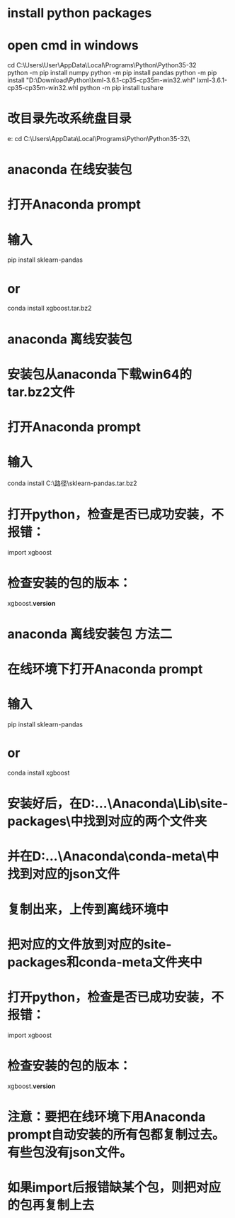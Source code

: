 # install python packages
# open cmd in windows 

cd C:\Users\User\AppData\Local\Programs\Python\Python35-32\
python -m pip install numpy
python -m pip install pandas
python -m pip install "D:\Download\Python\lxml-3.6.1-cp35-cp35m-win32.whl" lxml-3.6.1-cp35-cp35m-win32.whl
python -m pip install tushare

# 改目录先改系统盘目录

e:
cd C:\Users\AppData\Local\Programs\Python\Python35-32\

# anaconda 在线安装包
# 打开Anaconda prompt
# 输入
pip install sklearn-pandas
# or
conda install xgboost.tar.bz2

# anaconda 离线安装包
# 安装包从anaconda下载win64的tar.bz2文件
# 打开Anaconda prompt
# 输入
conda install C:\路径\sklearn-pandas.tar.bz2
# 打开python，检查是否已成功安装，不报错：
import xgboost
# 检查安装的包的版本：
xgboost.__version__

# anaconda 离线安装包 方法二
# 在线环境下打开Anaconda prompt
# 输入
pip install sklearn-pandas
# or
conda install xgboost
# 安装好后，在D:\...\Anaconda\Lib\site-packages\中找到对应的两个文件夹
# 并在D:\...\Anaconda\conda-meta\中找到对应的json文件
# 复制出来，上传到离线环境中
# 把对应的文件放到对应的site-packages和conda-meta文件夹中
# 打开python，检查是否已成功安装，不报错：
import xgboost
# 检查安装的包的版本：
xgboost.__version__
# 注意：要把在线环境下用Anaconda prompt自动安装的所有包都复制过去。有些包没有json文件。
# 如果import后报错缺某个包，则把对应的包再复制上去
